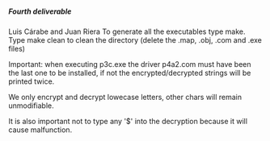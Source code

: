 ##### Fourth deliverable
Luis Cárabe and Juan Riera
To generate all the executables type make.
Type make clean to clean the directory (delete the .map, .obj, .com and .exe files)

Important: when executing  p3c.exe the driver p4a2.com must have been the last one to
be installed, if not the encrypted/decrypted strings will be printed twice.

We only encrypt and decrypt lowecase letters, other chars will remain unmodifiable.

It is also important not to type any '$' into the decryption because it will cause malfunction.
